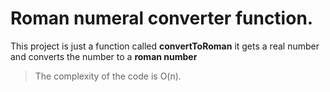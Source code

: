 # Roman numeral converter function.

This project is just a function called **convertToRoman** it gets a real number and converts the number to a **roman number**

> The complexity of the code is O(n).

